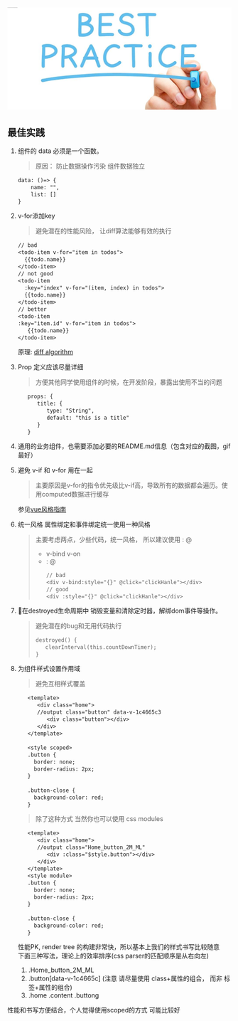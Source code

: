 ## ![](/screenshot/best-practice.jpeg)

## 最佳实践

1. 组件的 data 必须是一个函数。

   > 原因： 防止数据操作污染 组件数据独立

   ```
   data: ()=> {
       name: "",
       list: []
   }
   ```

2. v-for添加key

   > 避免潜在的性能风险， 让diff算法能够有效的执行

   ```
   // bad
   <todo-item v-for="item in todos">
     {{todo.name}}
   </todo-item>
   // not good
   <todo-item 
     :key="index" v-for="(item, index) in todos">
     {{todo.name}}
   </todo-item>
   // better
   <todo-item
   :key="item.id" v-for="item in todos">
      {{todo.name}}
   </todo-item>
   ```

   原理: [diff algorithm](https://reactjs.org/docs/reconciliation.html#component-elements-of-the-same-type "diff algorithm")

3. Prop 定义应该尽量详细

   > 方便其他同学使用组件的时候，在开发阶段，暴露出使用不当的问题

   ```
      props: {
         title: {
            type: "String",
            default: "this is a title"
         }
      }
   ```

4. 通用的业务组件，也需要添加必要的README.md信息（包含对应的截图，gif最好）

5. 避免 v-if 和 v-for 用在一起

   > 主要原因是v-for的指令优先级比v-if高，导致所有的数据都会遍历。使用computed数据进行缓存

   参见[vue风格指南](https://cn.vuejs.org/v2/style-guide/#避免-v-if-和-v-for-用在一起-必要)

6. 统一风格 属性绑定和事件绑定统一使用一种风格

   > 主要考虑两点，少些代码，统一风格， 所以建议使用 : @
   >
   > * v-bind v-on
   > * :   @
   >   ```
   >   // bad
   >   <div v-bind:style="{}" @click="clickHanle"></div>
   >   // good
   >   <div :style="{}" @click="clickHanle"></div>
   >   ```

7. 在destroyed生命周期中 销毁变量和清除定时器，解绑dom事件等操作。

   > 避免潜在的bug和无用代码执行
   >
   > ```
   > destroyed() {
   >    clearInterval(this.countDownTimer);
   > }
   > ```

8. 为组件样式设置作用域

   > 避免互相样式覆盖

   ```
      <template>
         <div class="home"> 
         //output class="button" data-v-1c4665c3
            <div class="button"></div>
         </div>    
      </template>

      <style scoped>
      .button {
        border: none;
        border-radius: 2px;
      }

      .button-close {
        background-color: red;
      }
   ```

   > 除了这种方式 当然你也可以使用 css modules

   ```
      <template>
         <div class="home"> 
         //output class="Home_button_2M_ML"
            <div :class="$style.button"></div>
         </div>    
      </template>
      <style module>
      .button {
        border: none;
        border-radius: 2px;
      }

      .button-close {
        background-color: red;
      }
   ```

   性能PK, render tree 的构建非常快，所以基本上我们的样式书写比较随意  
   下面三种写法，理论上的效率排序\(css parser的匹配顺序是从右向左\)

   1. .Home\_button\_2M\_ML
   2. .button\[data-v-1c4665c\]  \(注意 请尽量使用 class+属性的组合， 而非 标签+属性的组合\)
   3. .home .content .buttong

性能和书写方便结合，个人觉得使用scoped的方式 可能比较好

